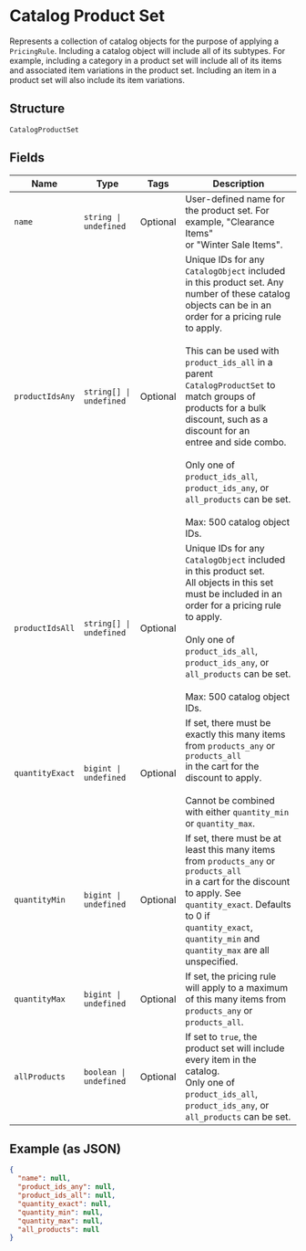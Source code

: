 
# Catalog Product Set

Represents a collection of catalog objects for the purpose of applying a
`PricingRule`. Including a catalog object will include all of its subtypes.
For example, including a category in a product set will include all of its
items and associated item variations in the product set. Including an item in
a product set will also include its item variations.

## Structure

`CatalogProductSet`

## Fields

| Name | Type | Tags | Description |
|  --- | --- | --- | --- |
| `name` | `string \| undefined` | Optional | User-defined name for the product set. For example, "Clearance Items"<br>or "Winter Sale Items". |
| `productIdsAny` | `string[] \| undefined` | Optional | Unique IDs for any `CatalogObject` included in this product set. Any<br>number of these catalog objects can be in an order for a pricing rule to apply.<br><br>This can be used with `product_ids_all` in a parent `CatalogProductSet` to<br>match groups of products for a bulk discount, such as a discount for an<br>entree and side combo.<br><br>Only one of `product_ids_all`, `product_ids_any`, or `all_products` can be set.<br><br>Max: 500 catalog object IDs. |
| `productIdsAll` | `string[] \| undefined` | Optional | Unique IDs for any `CatalogObject` included in this product set.<br>All objects in this set must be included in an order for a pricing rule to apply.<br><br>Only one of `product_ids_all`, `product_ids_any`, or `all_products` can be set.<br><br>Max: 500 catalog object IDs. |
| `quantityExact` | `bigint \| undefined` | Optional | If set, there must be exactly this many items from `products_any` or `products_all`<br>in the cart for the discount to apply.<br><br>Cannot be combined with either `quantity_min` or `quantity_max`. |
| `quantityMin` | `bigint \| undefined` | Optional | If set, there must be at least this many items from `products_any` or `products_all`<br>in a cart for the discount to apply. See `quantity_exact`. Defaults to 0 if<br>`quantity_exact`, `quantity_min` and `quantity_max` are all unspecified. |
| `quantityMax` | `bigint \| undefined` | Optional | If set, the pricing rule will apply to a maximum of this many items from<br>`products_any` or `products_all`. |
| `allProducts` | `boolean \| undefined` | Optional | If set to `true`, the product set will include every item in the catalog.<br>Only one of `product_ids_all`, `product_ids_any`, or `all_products` can be set. |

## Example (as JSON)

```json
{
  "name": null,
  "product_ids_any": null,
  "product_ids_all": null,
  "quantity_exact": null,
  "quantity_min": null,
  "quantity_max": null,
  "all_products": null
}
```

